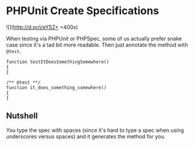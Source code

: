 # PHPUnit Create Specifications

![](http://d.pr/i/eYSZ+ =400x)

When testing via PHPUnit or PHPSpec, some of us actually prefer snake case since it's a tad bit more readable. Then just annotate the method with `@test`.

    function testItDoesSomethingSomewhere()
    {
    }

    /** @test **/
    function it_does_something_somewhere()
    {
    }

## Nutshell

You type the spec with spaces (since it's hard to type a spec when using underscores versus spaces) and it generates the method for you.
